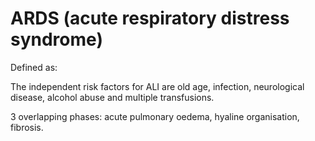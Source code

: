 # ARDS (acute respiratory distress syndrome)

Defined as:

The independent risk factors for ALI are old age, infection,
neurological disease, alcohol abuse and multiple transfusions.

3 overlapping phases: acute pulmonary oedema, hyaline organisation,
fibrosis.
